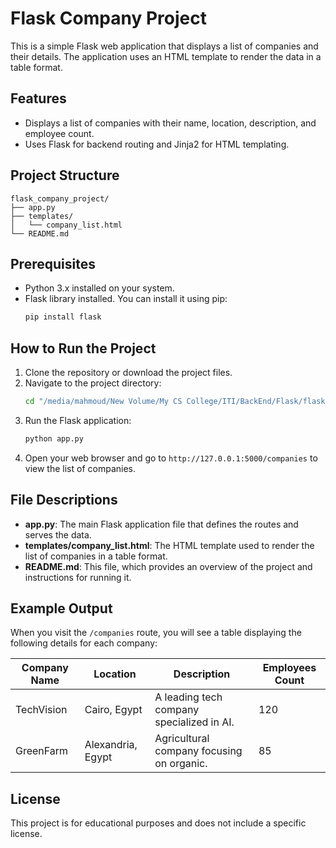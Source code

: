 # Flask Company Project

This is a simple Flask web application that displays a list of companies and their details. The application uses an HTML template to render the data in a table format.

## Features

- Displays a list of companies with their name, location, description, and employee count.
- Uses Flask for backend routing and Jinja2 for HTML templating.

## Project Structure

```
flask_company_project/
├── app.py
├── templates/
│   └── company_list.html
└── README.md
```

## Prerequisites

- Python 3.x installed on your system.
- Flask library installed. You can install it using pip:
  ```bash
  pip install flask
  ```

## How to Run the Project

1. Clone the repository or download the project files.
2. Navigate to the project directory:
   ```bash
   cd "/media/mahmoud/New Volume/My CS College/ITI/BackEnd/Flask/flask_company_project"
   ```
3. Run the Flask application:
   ```bash
   python app.py
   ```
4. Open your web browser and go to `http://127.0.0.1:5000/companies` to view the list of companies.

## File Descriptions

- **app.py**: The main Flask application file that defines the routes and serves the data.
- **templates/company_list.html**: The HTML template used to render the list of companies in a table format.
- **README.md**: This file, which provides an overview of the project and instructions for running it.

## Example Output

When you visit the `/companies` route, you will see a table displaying the following details for each company:

| Company Name | Location         | Description                                | Employees Count |
|--------------|------------------|--------------------------------------------|-----------------|
| TechVision   | Cairo, Egypt     | A leading tech company specialized in AI.  | 120             |
| GreenFarm    | Alexandria, Egypt| Agricultural company focusing on organic. | 85              |

## License

This project is for educational purposes and does not include a specific license.